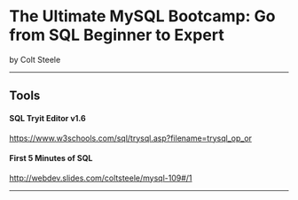 # The Ultimate MySQL Bootcamp: Go from SQL Beginner to Expert

by Colt Steele

***

## Tools

#### SQL Tryit Editor v1.6

https://www.w3schools.com/sql/trysql.asp?filename=trysql_op_or

#### First 5 Minutes of SQL

http://webdev.slides.com/coltsteele/mysql-109#/1

***
